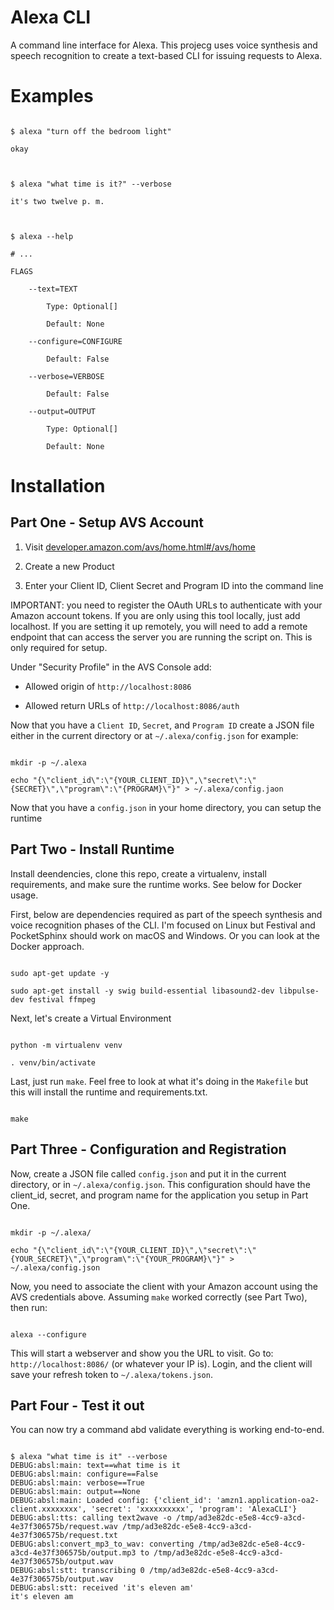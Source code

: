 # Alexa CLI



A command line interface for Alexa. This projecg uses voice synthesis and speech recognition to create a text-based CLI for issuing requests to Alexa.



# Examples

```

$ alexa "turn off the bedroom light"

okay



$ alexa "what time is it?" --verbose

it's two twelve p. m.



$ alexa --help

# ... 

FLAGS

    --text=TEXT

        Type: Optional[]

        Default: None

    --configure=CONFIGURE

        Default: False

    --verbose=VERBOSE

        Default: False

    --output=OUTPUT

        Type: Optional[]

        Default: None

```



# Installation



## Part One - Setup AVS Account



1) Visit [developer.amazon.com/avs/home.html#/avs/home](https://developer.amazon.com/avs/home.html#/avs/home)

2) Create a new Product

3) Enter your Client ID, Client Secret and Program ID into the command line



IMPORTANT: you need to register the OAuth URLs to authenticate with your Amazon account tokens. If you are only using this tool locally, just add localhost. If you are setting it up remotely, you will need to add a remote endpoint that can access the server you are running the script on. This is only required for setup.



Under "Security Profile" in the AVS Console add:



- Allowed origin of `http://localhost:8086`

- Allowed return URLs of `http://localhost:8086/auth`



Now that you have a `Client ID`, `Secret`, and `Program ID` create a JSON file either in the current directory or at `~/.alexa/config.json` for example:



```

mkdir -p ~/.alexa

echo "{\"client_id\":\"{YOUR_CLIENT_ID}\",\"secret\":\"{SECRET}\",\"program\":\"{PROGRAM}\"}" > ~/.alexa/config.jaon

```



Now that you have a `config.json` in your home directory, you can setup the runtime



## Part Two - Install Runtime



Install deendencies, clone this repo, create a virtualenv, install requirements, and make sure the runtime works. See below for Docker usage.



First, below are dependencies required as part of the speech synthesis and voice recognition phases of the CLI. I'm focused on Linux but Festival and PocketSphinx should work on macOS and Windows. Or you can look at the Docker approach.

```

sudo apt-get update -y

sudo apt-get install -y swig build-essential libasound2-dev libpulse-dev festival ffmpeg

```



Next, let's create a Virtual Environment

```

python -m virtualenv venv

. venv/bin/activate

```



Last, just run `make`. Feel free to look at what it's doing in the `Makefile` but this will install the runtime and requirements.txt.

```

make

```



## Part Three - Configuration and Registration

Now, create a JSON file called `config.json` and put it in the current directory, or in `~/.alexa/config.json`. This configuration should have the client_id, secret, and program name for the application you setup in Part One.

```

mkdir -p ~/.alexa/

echo "{\"client_id\":\"{YOUR_CLIENT_ID}\",\"secret\":\"{YOUR_SECRET}\",\"program\":\"{YOUR_PROGRAM}\"}" > ~/.alexa/config.json

```



Now, you need to associate the client with your Amazon account using the AVS credentials above. Assuming `make` worked correctly (see Part Two), then run:



```

alexa --configure

```



This will start a webserver and show you the URL to visit. Go to: `http://localhost:8086/` (or whatever your IP is). Login, and the client will save your refresh token to `~/.alexa/tokens.json`.



## Part Four - Test it out

You can now try a command abd validate everything is working end-to-end.



```

$ alexa "what time is it" --verbose
DEBUG:absl:main: text==what time is it
DEBUG:absl:main: configure==False
DEBUG:absl:main: verbose==True
DEBUG:absl:main: output==None
DEBUG:absl:main: Loaded config: {'client_id': 'amzn1.application-oa2-client.xxxxxxxx', 'secret': 'xxxxxxxxxx', 'program': 'AlexaCLI'}
DEBUG:absl:tts: calling text2wave -o /tmp/ad3e82dc-e5e8-4cc9-a3cd-4e37f306575b/request.wav /tmp/ad3e82dc-e5e8-4cc9-a3cd-4e37f306575b/request.txt
DEBUG:absl:convert_mp3_to_wav: converting /tmp/ad3e82dc-e5e8-4cc9-a3cd-4e37f306575b/output.mp3 to /tmp/ad3e82dc-e5e8-4cc9-a3cd-4e37f306575b/output.wav
DEBUG:absl:stt: transcribing 0 /tmp/ad3e82dc-e5e8-4cc9-a3cd-4e37f306575b/output.wav
DEBUG:absl:stt: received 'it's eleven am'
it's eleven am
```

